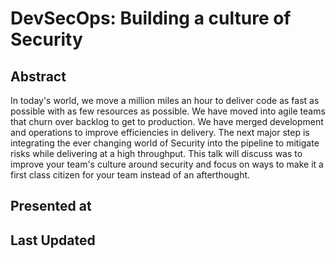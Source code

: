 # DevSecOps: Building a culture of Security

## Abstract
In today's world, we move a million miles an hour to deliver code as fast as possible with as few resources as possible. We have moved into agile teams that churn over backlog to get to production. We have merged development and operations to improve efficiencies in delivery. The next major step is integrating the ever changing world of Security into the pipeline to mitigate risks while delivering at a high throughput. This talk will discuss was to improve your team's culture around security and focus on ways to make it a first class citizen for your team instead of an afterthought.

## Presented at

## Last Updated
